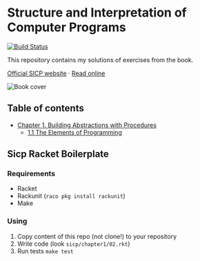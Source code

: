 # Structure and Interpretation of Computer Programs

[![Build Status](https://travis-ci.org/bondiano/sicp.svg?branch=master)](https://travis-ci.org/bondiano/sicp)

This repository contains my solutions of exercises from the book.

[Official SICP website](https://mitpress.mit.edu/sicp) · [Read online](http://sarabander.github.io/sicp/)

![Book cover](http://xahlee.info/UnixResource_dir/gki/Structure_and_Interpretation_of_Computer_Programs.jpg)

## Table of contents

- [Chapter 1. Building Abstractions with Procedures](./sicp/chapter_01)
  - [1.1 The Elements of Programming](./solutions/chapter_01/1_the_elements_of_programming)

## Sicp Racket Boilerplate

### Requirements

* Racket
* Rackunit (`raco pkg install rackunit`)
* Make

### Using

1. Copy content of this repo (not clone!) to your repository
1. Write code (look `sicp/chapter1/02.rkt`)
1. Run tests `make test`
